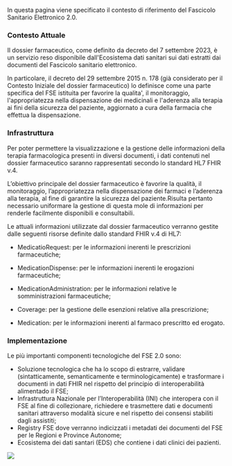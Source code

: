 In questa pagina viene specificato il contesto di riferimento del Fascicolo Sanitario Elettronico 2.0.
### Contesto Attuale

Il dossier farmaceutico, come definito da decreto del 7 settembre 2023, è un servizio  reso  disponibile dall'Ecosistema dati sanitari sui dati estratti  dai  documenti  del Fascicolo sanitario elettronico.

In particolare, il decreto del 29 settembre 2015 n. 178 (già considerato per il Contesto Iniziale del dossier farmaceutico) lo definisce come una parte specifica del FSE istituita per favorire la qualita', il monitoraggio, l'appropriatezza nella dispensazione dei medicinali e l'aderenza alla terapia ai fini della sicurezza del paziente, aggiornato a cura della farmacia che effettua la dispensazione.

### Infrastruttura
Per poter permettere la visualizzazione e la gestione delle informazioni della terapia farmacologica presenti in diversi documenti, i dati contenuti nel dossier farmaceutico saranno rappresentati secondo lo standard HL7 FHIR v.4.

L’obiettivo principale del dossier farmaceutico è favorire la qualità, il monitoraggio, l’appropriatezza nella dispensazione dei farmaci e l’aderenza alla terapia, al fine di garantire la sicurezza del paziente.Risulta pertanto necessario uniformare la gestione di questa mole di informazioni per renderle facilmente disponibili e consultabili.

Le attuali informazioni utilizzate dal dossier farmaceutico verranno gestite dalle seguenti risorse definite dallo standard FHIR v.4 di HL7:

- MedicatioRequest: per le informazioni inerenti le prescrizioni farmaceutiche;

- MedicationDispense: per le informazioni inerenti le erogazioni farmaceutiche;

- MedicationAdministration: per le informazioni relative le somministrazioni farmaceutiche;

- Coverage: per la gestione delle esenzioni relative alla prescrizione;

- Medication: per le informazioni inerenti al farmaco prescritto ed erogato.

### Implementazione

Le più importanti componenti tecnologiche del FSE 2.0 sono:
- Soluzione tecnologica che ha lo scopo di estrarre, validare (sintatticamente, semanticamente e terminologicamente) e trasformare i documenti in dati FHIR nel rispetto del principio di interoperabilità alimentado il FSE;
- Infrastruttura Nazionale per l’Interoperabilità (INI) che interopera con il FSE al fine di collezionare, richiedere e trasmettere dati e documenti sanitari attraverso modalità sicure e nel rispetto dei consensi stabiliti dagli assistiti;
- Registry FSE dove verranno indicizzati i metadati dei documenti del FSE per le Regioni e Province Autonome;
- Ecosistema dei dati santari (EDS) che contiene i dati clinici dei pazienti.

![](contestoAttuale.jpg)